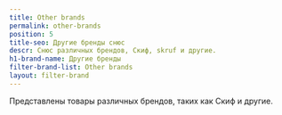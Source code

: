 ```yaml
---
title: Other brands
permalink: other-brands
position: 5
title-seo: Другие бренды снюс
descr: Снюс различных брендов, Скиф, skruf и другие.
h1-brand-name: Другие бренды
filter-brand-list: Other brands
layout: filter-brand
---
```


Представлены товары различных брендов, таких как Скиф и другие.